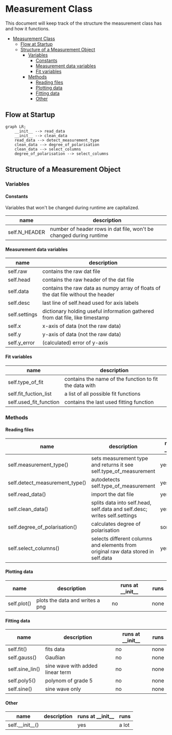 Measurement Class
=================

This document will keep track of the structure the measurement class has and how it functions.

- [Measurement Class](#measurement-class)
  - [Flow at Startup](#flow-at-startup)
  - [Structure of a Measurement Object](#structure-of-a-measurement-object)
    - [Variables](#variables)
      - [Constants](#constants)
      - [Measurement data variables](#measurement-data-variables)
      - [Fit variables](#fit-variables)
    - [Methods](#methods)
      - [Reading files](#reading-files)
      - [Plotting data](#plotting-data)
      - [Fitting data](#fitting-data)
      - [Other](#other)

Flow at Startup
---------------


```mermaid
graph LR;
    __init__ --> read_data
    __init__ --> clean_data
    read_data --> detect_measurement_type
    clean_data --> degree_of_polarisation
    clean_data --> select_columns
    degree_of_polarisation --> select_columns
```


Structure of a Measurement Object
---------------------------------

### Variables

#### Constants

Variables that won't be changed during runtime are capitalized.

| name          | description                                                        |
| ------------- | ------------------------------------------------------------------ |
| self.N_HEADER | number of header rows in dat file, won't be changed during runtime |

#### Measurement data variables

| name          | description                                                                       |
| ------------- | --------------------------------------------------------------------------------- |
| self.raw      | contains the raw dat file                                                         |
| self.head     | contains the raw header of the dat file                                           |
| self.data     | contains the raw data as numpy array of floats of the dat file without the header |
| self.desc     | last line of self.head used for axis labels                                       |
| self.settings | dictionary holding useful information gathered from dat file, like timestamp      |
| self.x        | x-axis of data (not the raw data)                                                 |
| self.y        | y-axis of data (not the raw data)                                                 |
| self.y_error  | (calculated) error of y-axis                                                      |

#### Fit variables

| name                   | description                                            |
| ---------------------- | ------------------------------------------------------ |
| self.type_of_fit       | contains the name of the function to fit the data with |
| self.fit_fuction_list  | a list of all possible fit functions                   |
| self.used_fit_function | contains the last used fitting function                |


### Methods

#### Reading files

| name                           | description                                                                       | runs at \_\_init\_\_ | runs                                         |
| ------------------------------ | --------------------------------------------------------------------------------- | -------------------- | -------------------------------------------- |
| self.measurement_type()        | sets measurement type and returns it see self.type_of_measurement                 | yes                  | none                                         |
| self.detect_measurement_type() | autodetects self.type_of_measurement                                              | yes                  | measurement_type()                           |
| self.read_data()               | import the dat file                                                               | yes                  | detect_measurement_type()                    |
| self.clean_data()              | splits data into self.head, self.data and self.desc; writes self.settings         | yes                  | degree_of_polarisation() or select_columns() |
| self.degree_of_polarisation()  | calculates degree of polarisation                                                 | sometimes            | select_columns()                             |
| self.select_columns()          | selects different columns and elements from original raw data stored in self.data | yes                  | none                                         |


#### Plotting data

| name        | description                     | runs at \_\_init\_\_ | runs |
| ----------- | ------------------------------- | -------------------- | ---- |
| self.plot() | plots the data and writes a png | no                   | none |

#### Fitting data

| name            | description                      | runs at \_\_init\_\_ | runs |
| --------------- | -------------------------------- | -------------------- | ---- |
| self.fit()      | fits data                        | no                   | none |
| self.gauss()    | Gaußian                          | no                   | none |
| self.sine_lin() | sine wave with added linear term | no                   | none |
| self.poly5()    | polynom of grade 5               | no                   | none |
| self.sine()     | sine wave only                   | no                   | none |


#### Other

| name                | description | runs at \_\_init\_\_ | runs  |
| ------------------- | ----------- | -------------------- | ----- |
| self.\_\_init\_\_() |             | yes                  | a lot |
